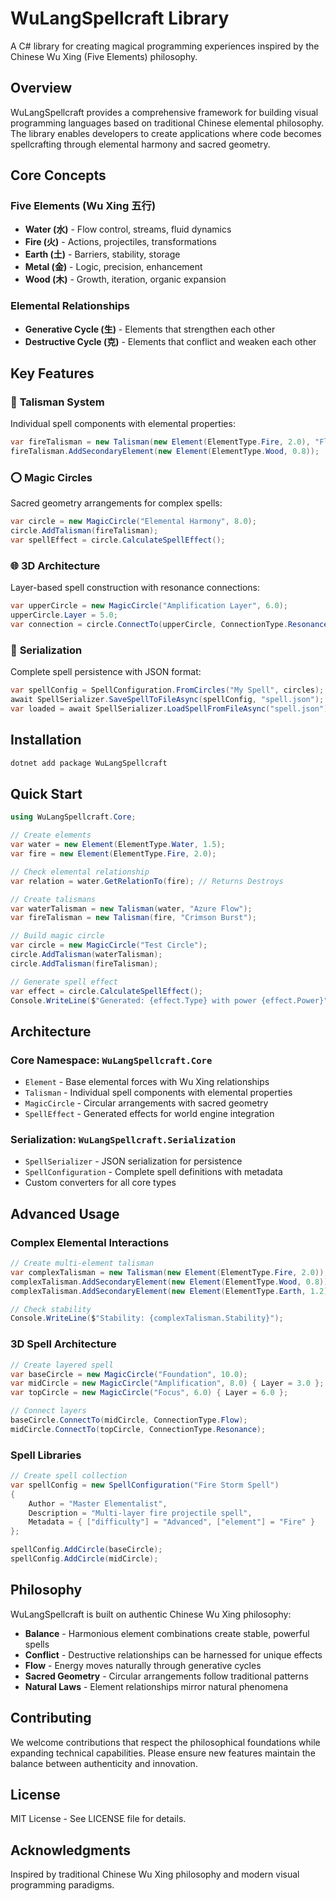 # WuLangSpellcraft Library

A C# library for creating magical programming experiences inspired by the Chinese Wu Xing (Five Elements) philosophy.

## Overview

WuLangSpellcraft provides a comprehensive framework for building visual programming languages based on traditional Chinese elemental philosophy. The library enables developers to create applications where code becomes spellcrafting through elemental harmony and sacred geometry.

## Core Concepts

### Five Elements (Wu Xing 五行)
- **Water (水)** - Flow control, streams, fluid dynamics
- **Fire (火)** - Actions, projectiles, transformations  
- **Earth (土)** - Barriers, stability, storage
- **Metal (金)** - Logic, precision, enhancement
- **Wood (木)** - Growth, iteration, organic expansion

### Elemental Relationships
- **Generative Cycle (生)** - Elements that strengthen each other
- **Destructive Cycle (克)** - Elements that conflict and weaken each other

## Key Features

### 🔮 **Talisman System**
Individual spell components with elemental properties:
```csharp
var fireTalisman = new Talisman(new Element(ElementType.Fire, 2.0), "Flame Core");
fireTalisman.AddSecondaryElement(new Element(ElementType.Wood, 0.8));
```

### ⭕ **Magic Circles**
Sacred geometry arrangements for complex spells:
```csharp
var circle = new MagicCircle("Elemental Harmony", 8.0);
circle.AddTalisman(fireTalisman);
var spellEffect = circle.CalculateSpellEffect();
```

### 🌐 **3D Architecture**
Layer-based spell construction with resonance connections:
```csharp
var upperCircle = new MagicCircle("Amplification Layer", 6.0);
upperCircle.Layer = 5.0;
var connection = circle.ConnectTo(upperCircle, ConnectionType.Resonance);
```

### 💾 **Serialization**
Complete spell persistence with JSON format:
```csharp
var spellConfig = SpellConfiguration.FromCircles("My Spell", circles);
await SpellSerializer.SaveSpellToFileAsync(spellConfig, "spell.json");
var loaded = await SpellSerializer.LoadSpellFromFileAsync("spell.json");
```

## Installation

```bash
dotnet add package WuLangSpellcraft
```

## Quick Start

```csharp
using WuLangSpellcraft.Core;

// Create elements
var water = new Element(ElementType.Water, 1.5);
var fire = new Element(ElementType.Fire, 2.0);

// Check elemental relationship
var relation = water.GetRelationTo(fire); // Returns Destroys

// Create talismans
var waterTalisman = new Talisman(water, "Azure Flow");
var fireTalisman = new Talisman(fire, "Crimson Burst");

// Build magic circle
var circle = new MagicCircle("Test Circle");
circle.AddTalisman(waterTalisman);
circle.AddTalisman(fireTalisman);

// Generate spell effect
var effect = circle.CalculateSpellEffect();
Console.WriteLine($"Generated: {effect.Type} with power {effect.Power}");
```

## Architecture

### Core Namespace: `WuLangSpellcraft.Core`
- `Element` - Base elemental forces with Wu Xing relationships
- `Talisman` - Individual spell components with elemental properties
- `MagicCircle` - Circular arrangements with sacred geometry
- `SpellEffect` - Generated effects for world engine integration

### Serialization: `WuLangSpellcraft.Serialization`
- `SpellSerializer` - JSON serialization for persistence
- `SpellConfiguration` - Complete spell definitions with metadata
- Custom converters for all core types

## Advanced Usage

### Complex Elemental Interactions
```csharp
// Create multi-element talisman
var complexTalisman = new Talisman(new Element(ElementType.Fire, 2.0));
complexTalisman.AddSecondaryElement(new Element(ElementType.Wood, 0.8));
complexTalisman.AddSecondaryElement(new Element(ElementType.Earth, 1.2));

// Check stability
Console.WriteLine($"Stability: {complexTalisman.Stability}");
```

### 3D Spell Architecture
```csharp
// Create layered spell
var baseCircle = new MagicCircle("Foundation", 10.0);
var midCircle = new MagicCircle("Amplification", 8.0) { Layer = 3.0 };
var topCircle = new MagicCircle("Focus", 6.0) { Layer = 6.0 };

// Connect layers
baseCircle.ConnectTo(midCircle, ConnectionType.Flow);
midCircle.ConnectTo(topCircle, ConnectionType.Resonance);
```

### Spell Libraries
```csharp
// Create spell collection
var spellConfig = new SpellConfiguration("Fire Storm Spell")
{
    Author = "Master Elementalist",
    Description = "Multi-layer fire projectile spell",
    Metadata = { ["difficulty"] = "Advanced", ["element"] = "Fire" }
};

spellConfig.AddCircle(baseCircle);
spellConfig.AddCircle(midCircle);
```

## Philosophy

WuLangSpellcraft is built on authentic Chinese Wu Xing philosophy:

- **Balance** - Harmonious element combinations create stable, powerful spells
- **Conflict** - Destructive relationships can be harnessed for unique effects
- **Flow** - Energy moves naturally through generative cycles
- **Sacred Geometry** - Circular arrangements follow traditional patterns
- **Natural Laws** - Element relationships mirror natural phenomena

## Contributing

We welcome contributions that respect the philosophical foundations while expanding technical capabilities. Please ensure new features maintain the balance between authenticity and innovation.

## License

MIT License - See LICENSE file for details.

## Acknowledgments

Inspired by traditional Chinese Wu Xing philosophy and modern visual programming paradigms.
